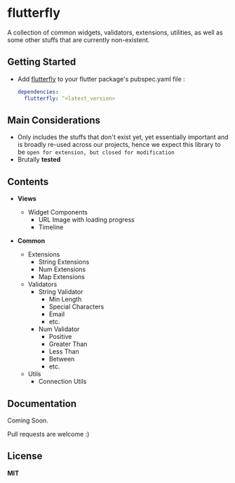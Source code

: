 # flutterfly

A collection of common widgets, validators, extensions, utilities, as well as some other stuffs that are currently non-existent.

## Getting Started

- Add [flutterfly](https://pub.dev/packages/flutterfly) to your flutter package's pubspec.yaml file :

  ```yaml
  dependencies:
    flutterfly: ^<latest_version>
  ```

## Main Considerations

- Only includes the stuffs that don't exist yet, yet essentially important and is broadly re-used across our projects, hence we expect this library to be `open for extension, but closed for modification`
- Brutally **tested**

## Contents

- **Views**

  - Widget Components
    - URL Image with loading progress
    - Timeline

- **Common**

  - Extensions
    - String Extensions
    - Num Extensions
    - Map Extensions
  - Validators
    - String Validator
      - Min Length
      - Special Characters
      - Email
      - etc.
    - Num Validator
      - Positive
      - Greater Than
      - Less Than
      - Between
      - etc.
  - Utils
    - Connection Utils

## Documentation

Coming Soon.

Pull requests are welcome :)

## License

**MIT**
